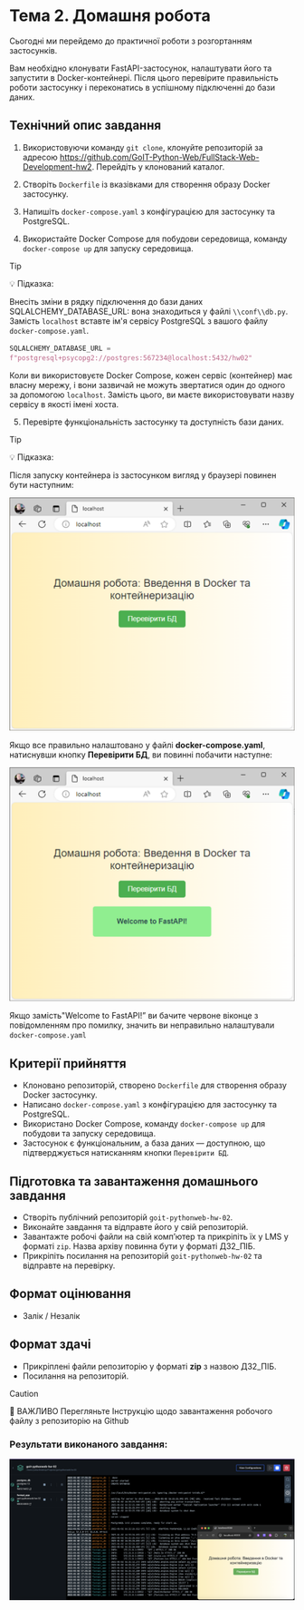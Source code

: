 # Тема 2. Домашня робота

Сьогодні ми перейдемо до практичної роботи з розгортанням застосунків.

Вам необхiдно клонувати FastAPI-застосунок, налаштувати його та запустити в
Docker-контейнері. Після цього перевірите правильність роботи застосунку і
переконатись в успішному підключенні до бази даних.

## Технічний опис завдання

1. Використовуючи команду `git clone`, клонуйте репозиторій за адресою
   https://github.com/GoIT-Python-Web/FullStack-Web-Development-hw2. Перейдіть у
   клонований каталог.

2. Створіть `Dockerfile` із вказівками для створення образу Docker застосунку.

3. Напишіть `docker-compose.yaml` з конфігурацією для застосунку та PostgreSQL.

4. Використайте Docker Compose для побудови середовища, команду
   `docker-compose up` для запуску середовища.

> [!TIP]
>
> 💡 Підказка:

Внесіть зміни в рядку підключення до бази даних SQLALCHEMY_DATABASE_URL: вона
знаходиться у файлі `\\conf\\db.py`. Замість `localhost` вставте ім'я сервісу
PostgreSQL з вашого файлу `docker-compose.yaml`.

```python
SQLALCHEMY_DATABASE_URL =
f"postgresql+psycopg2://postgres:567234@localhost:5432/hw02"
```

Коли ви використовуєте Docker Compose, кожен сервіс (контейнер) має власну
мережу, і вони зазвичай не можуть звертатися один до одного за допомогою
`localhost`. Замість цього, ви маєте використовувати назву сервісу в якості
імені хоста.

5. Перевірте функціональність застосунку та доступність бази даних.

> [!TIP]
>
> 💡 Підказка:

Після запуску контейнера із застосунком вигляд у браузері повинен бути
наступним:

![Results](./assets/print_screen_01.png)

Якщо все правильно налаштовано у файлі **docker-compose.yaml**, натиснувши
кнопку **Перевірити БД**, ви повинні побачити наступне:

![Results](./assets/print_screen_02.png)

Якщо замість"Welcome to FastAPI!” ви бачите червоне віконце з повідомленням про
помилку, значить ви неправильно налаштували `docker-compose.yaml`

## Критерії прийняття

- Клоновано репозиторій, створено `Dockerfile` для створення образу Docker
  застосунку.
- Написано `docker-compose.yaml` з конфігурацією для застосунку та PostgreSQL.
- Використано Docker Compose, команду `docker-compose up` для побудови та
  запуску середовища.
- Застосунок є функціональним, а база даних — доступною, що підтверджується
  натисканням кнопки `Перевірити БД`.

## Підготовка та завантаження домашнього завдання

- Створіть публічний репозиторій `goit-pythonweb-hw-02`.
- Виконайте завдання та відправте його у свій репозиторій.
- Завантажте робочі файли на свій комп’ютер та прикріпіть їх у LMS у форматі
  `zip`. Назва архіву повинна бути у форматі ДЗ2_ПІБ.
- Прикріпіть посилання на репозиторій `goit-pythonweb-hw-02` та відправте на
  перевірку.

## Формат оцінювання

- Залік / Незалік

## Формат здачі

- Прикріплені файли репозиторію у форматі **zip** з назвою ДЗ2_ПІБ.
- Посилання на репозиторій.

> [!CAUTION]
>
> 🚨 ВАЖЛИВО Перегляньте Інструкцію щодо завантаження робочого файлу з
> репозиторію на Github

### Результати виконаного завдання:

![Results](./print_screen.png)
